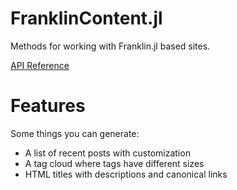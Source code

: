 # FranklinContent.jl 
Methods for working with Franklin.jl based sites.

[API Reference](https://franklin.unto.re/docs/build/)

# Features
Some things you can generate:
- A list of recent posts with customization
- A tag cloud where tags have different sizes
- HTML titles with descriptions and canonical links
